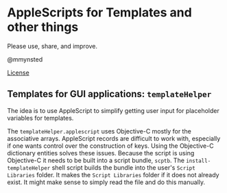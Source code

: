 # AppleScripts for Templates and other things

Please use, share, and improve.

@mmynsted

[License](./LICENSE.md)

## Templates for GUI applications: `templateHelper`

The idea is to use AppleScript to simplify getting user input for placeholder
variables for templates.

The `templateHelper.applescript` uses Objective-C mostly for the associative
arrays. AppleScript records are difficult to work with, especially if one wants
control over the construction of keys. Using the Objective-C dictionary
entities solves these issues. Because the script is using Objective-C it needs
to be built into a script bundle, `scptb`.  The `install-templateHelper` shell
script builds the bundle into the user's `Script Libraries` folder. It makes
the `Script Libraries` folder if it does not already exist.  It might make
sense to simply read the file and do this manually. 

